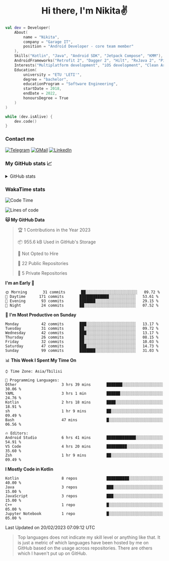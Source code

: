 <h1 align="center">
Hi there, I'm Nikita✌️
</h1>

```kotlin
val dev = Developer(
    About(
        name = "Nikita",
        company = "Garage IT",
        position = "Android Developer - core team member"
    ),
    Skills("Kotlin", "Java", "Android SDK", "Jetpack Compose", "KMM"),
    AndroidFrameworks("Retrofit 2", "Dagger 2", "Hilt", "RxJava 2", "Picasso", "Kotlin Coroutines"),
    Interests("Multiplatform development", "iOS development", "Clean Architecture"),
    Education(
        university = "ETU 'LETI'",
        degree = "bachelor",
        educationProgram = "Software Engineering",
        startDate = 2018,
        endDate = 2022,
        honoursDegree = True
    )
)

while (dev.isAlive) {
    dev.code()
}
```

### Contact me

[![Telegram](https://img.shields.io/badge/Telegram-white?style=for-the-badge&logo=telegram&logoColor=29e9ea)](https://t.me/po4yka)
[![GMail](https://img.shields.io/badge/Gmail-white?style=for-the-badge&logo=gmail&logoColor=d14836)](mailto:pochaev.nik@gmail.com)
[![LinkedIn](https://img.shields.io/badge/linkedin%20-white.svg?&style=for-the-badge&logo=linkedin&logoColor=%230077B5)](https://www.linkedin.com/in/nikita-pochaev-415b5a1a1)

### My GitHub stats 📈

<details>
  <summary>GitHub stats</summary>
  <p align="center">
    <img src="https://github-readme-stats.vercel.app/api?username=po4yka&show_icons=true&theme=dark" />
  </p>
</details>

### WakaTime stats

<!--START_SECTION:waka-->
![Code Time](http://img.shields.io/badge/Code%20Time-3%2C620%20hrs%2010%20mins-blue)

![Lines of code](https://img.shields.io/badge/From%20Hello%20World%20I%27ve%20Written--848%20Thousand%20lines%20of%20code-blue)

**🐱 My GitHub Data** 

> 🏆 1 Contributions in the Year 2023
 > 
> 📦 955.6 kB Used in GitHub's Storage 
 > 
> 🚫 Not Opted to Hire
 > 
> 📜 22 Public Repositories 
 > 
> 🔑 5 Private Repositories  
 > 
**I'm an Early 🐤** 

```text
🌞 Morning       31 commits       ██░░░░░░░░░░░░░░░░░░░░░░░   09.72 % 
🌆 Daytime      171 commits       █████████████░░░░░░░░░░░░   53.61 % 
🌃 Evening       93 commits       ███████░░░░░░░░░░░░░░░░░░   29.15 % 
🌙 Night         24 commits       ██░░░░░░░░░░░░░░░░░░░░░░░   07.52 % 

```
📅 **I'm Most Productive on Sunday** 

```text
Monday          42 commits       ███░░░░░░░░░░░░░░░░░░░░░░   13.17 % 
Tuesday         31 commits       ██░░░░░░░░░░░░░░░░░░░░░░░   09.72 % 
Wednesday       42 commits       ███░░░░░░░░░░░░░░░░░░░░░░   13.17 % 
Thursday        26 commits       ██░░░░░░░░░░░░░░░░░░░░░░░   08.15 % 
Friday          32 commits       ██░░░░░░░░░░░░░░░░░░░░░░░   10.03 % 
Saturday        47 commits       ███░░░░░░░░░░░░░░░░░░░░░░   14.73 % 
Sunday          99 commits       ███████░░░░░░░░░░░░░░░░░░   31.03 % 

```


📊 **This Week I Spent My Time On** 

```text
⌚︎ Time Zone: Asia/Tbilisi

💬 Programming Languages: 
Other                    3 hrs 39 mins       ███████░░░░░░░░░░░░░░░░░░   30.06 % 
YAML                     3 hrs 1 min         ██████░░░░░░░░░░░░░░░░░░░   24.76 % 
Kotlin                   2 hrs 18 mins       ████░░░░░░░░░░░░░░░░░░░░░   18.91 % 
sh                       1 hr 9 mins         ██░░░░░░░░░░░░░░░░░░░░░░░   09.49 % 
Bash                     47 mins             █░░░░░░░░░░░░░░░░░░░░░░░░   06.56 % 

🔥 Editors: 
Android Studio           6 hrs 41 mins       █████████████░░░░░░░░░░░░   54.91 % 
VS Code                  4 hrs 20 mins       █████████░░░░░░░░░░░░░░░░   35.60 % 
Zsh                      1 hr 9 mins         ██░░░░░░░░░░░░░░░░░░░░░░░   09.49 % 

```

**I Mostly Code in Kotlin** 

```text
Kotlin                   8 repos             ██████████░░░░░░░░░░░░░░░   40.00 % 
Java                     3 repos             ███░░░░░░░░░░░░░░░░░░░░░░   15.00 % 
JavaScript               3 repos             ███░░░░░░░░░░░░░░░░░░░░░░   15.00 % 
C++                      1 repo              █░░░░░░░░░░░░░░░░░░░░░░░░   05.00 % 
Jupyter Notebook         1 repo              █░░░░░░░░░░░░░░░░░░░░░░░░   05.00 % 

```



 Last Updated on 20/02/2023 07:09:12 UTC
<!--END_SECTION:waka-->

> Top languages does not indicate my skill level or anything like that. It is just a metric of which languages have been hosted by me on GitHub based on the usage across repositories. There are others which I haven't put up on GitHub.
